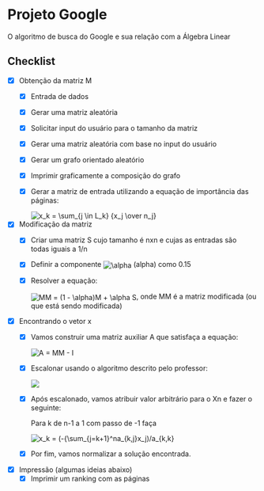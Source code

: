 # Projeto Google
O algoritmo de busca do Google e sua relação com a Álgebra Linear

## Checklist

- [x] Obtenção da matriz M
  - [x] Entrada de dados
  - [x] Gerar uma matriz aleatória
  - [x] Solicitar input do usuário para o tamanho da matriz
  - [x] Gerar uma matriz aleatória com base no input do usuário
  - [x] Gerar um grafo orientado aleatório
  - [x] Imprimir graficamente a composição do grafo
  - [x] Gerar a matriz de entrada utilizando a equação de importância das páginas:

      <img align="center" src="https://i.upmath.me/svg/x_k%20%3D%20%5Csum_%7Bj%20%5Cin%20L_k%7D%20%7Bx_j%20%5Cover%20n_j%7D" alt="x_k = \sum_{j \in L_k} {x_j \over n_j}" />

- [x] Modificação da matriz
  - [x] Criar uma matriz S cujo tamanho é nxn e cujas as entradas são todas iguais a 1/n
  - [x] Definir a componente <img align="center" src="https://i.upmath.me/svg/%5Calpha" alt="\alpha" /> (alpha) como 0.15
  - [x] Resolver a equação:

      <img align="center" src="https://i.upmath.me/svg/MM%20%3D%20(1%20-%20%5Calpha)M%20%2B%20%5Calpha%20S" alt="MM = (1 - \alpha)M + \alpha S" />, onde MM é a matriz modificada (ou que está sendo modificada)

- [x] Encontrando o vetor x
  - [x] Vamos construir uma matriz auxiliar A que satisfaça a equação:

      <img align="center" src="https://i.upmath.me/svg/A%20%3D%20MM%20-%20I" alt="A = MM - I" />

  - [x] Escalonar usando o algoritmo descrito pelo professor:

      <img src="https://i.imgur.com/H2cEXHj.png">

  - [x] Após escalonado, vamos atribuir valor arbitrário para o Xn e fazer o seguinte:

    Para k de n-1 a 1 com passo de -1 faça

      <img align="center" src="https://i.upmath.me/svg/x_k%20%3D%20(-%7B%5Csum_%7Bj%3Dk%2B1%7D%5Ena_%7Bk%2Cj%7Dx_j)%2Fa_%7Bk%2Ck%7D" alt="x_k = (-{\sum_{j=k+1}^na_{k,j}x_j)/a_{k,k}" />

  - [x] Por fim, vamos normalizar a solução encontrada.

- [x] Impressão (algumas ideias abaixo)
  - [x] Imprimir um ranking com as páginas
